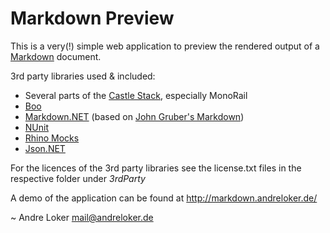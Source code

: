 Markdown Preview
================

This is a very(!) simple web application to preview the rendered output of a [Markdown](http://daringfireball.net/projects/markdown/basics) document.

3rd party libraries used & included:

* Several parts of the [Castle Stack](http://www.castleproject.org/), especially MonoRail
* [Boo](http://boo.codehaus.org/)
* [Markdown.NET](http://aspnetresources.com/blog/markdown_announced.aspx) (based on [John Gruber's Markdown](http://daringfireball.net/projects/markdown/))
* [NUnit](http://www.nunit.org/index.php)
* [Rhino Mocks](http://github.com/ayende/rhino-mocks)
* [Json.NET](http://www.codeplex.com/Json)

For the licences of the 3rd party libraries see the license.txt files in the respective folder under _3rdParty_

A demo of the application can be found at <http://markdown.andreloker.de/>

~ Andre Loker <mail@andreloker.de>
